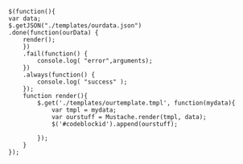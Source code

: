     $(function(){
    var data;
    $.getJSON("./templates/ourdata.json")
    .done(function(ourData) {
        render();
        })
        .fail(function() {
            console.log( "error",arguments);
        })
        .always(function() {
            console.log( "success" );
        });
        function render(){
            $.get('./templates/ourtemplate.tmpl', function(mydata){
                var tmpl = mydata;
                var ourstuff = Mustache.render(tmpl, data);
                $('#codeblockid').append(ourstuff);
                
            });
        }
    });
